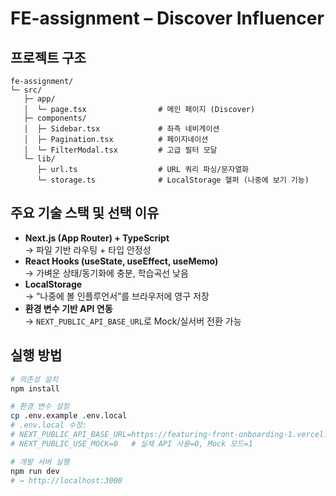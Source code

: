 # FE-assignment – Discover Influencer

## 프로젝트 구조

```
fe-assignment/
└─ src/
   ├─ app/
   │  └─ page.tsx                # 메인 페이지 (Discover)
   ├─ components/
   │  ├─ Sidebar.tsx             # 좌측 네비게이션
   │  ├─ Pagination.tsx          # 페이지네이션
   │  └─ FilterModal.tsx         # 고급 필터 모달
   └─ lib/
      ├─ url.ts                  # URL 쿼리 파싱/문자열화
      └─ storage.ts              # LocalStorage 헬퍼 (나중에 보기 기능)
```

## 주요 기술 스택 및 선택 이유

- **Next.js (App Router) + TypeScript**  
  → 파일 기반 라우팅 + 타입 안정성
- **React Hooks (useState, useEffect, useMemo)**  
  → 가벼운 상태/동기화에 충분, 학습곡선 낮음
- **LocalStorage**  
  → “나중에 볼 인플루언서”를 브라우저에 영구 저장
- **환경 변수 기반 API 연동**  
  → `NEXT_PUBLIC_API_BASE_URL`로 Mock/실서버 전환 가능

## 실행 방법

```bash
# 의존성 설치
npm install

# 환경 변수 설정
cp .env.example .env.local
# .env.local 수정:
# NEXT_PUBLIC_API_BASE_URL=https://featuring-front-onboarding-1.vercel.app
# NEXT_PUBLIC_USE_MOCK=0   # 실제 API 사용=0, Mock 모드=1

# 개발 서버 실행
npm run dev
# → http://localhost:3000
```
